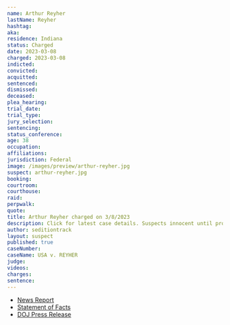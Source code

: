 ```yaml
---
name: Arthur Reyher
lastName: Reyher
hashtag: 
aka:
residence: Indiana
status: Charged
date: 2023-03-08
charged: 2023-03-08
indicted:
convicted:
acquitted:
sentenced:
dismissed:
deceased:
plea_hearing:
trial_date:
trial_type:
jury_selection:
sentencing:
status_conference:
age: 38
occupation:
affiliations:
jurisdiction: Federal
image: /images/preview/arthur-reyher.jpg
suspect: arthur-reyher.jpg
booking:
courtroom:
courthouse:
raid:
perpwalk:
quote:
title: Arthur Reyher charged on 3/8/2023
description: Click for latest case details. Suspects innocent until proven guilty.
author: seditiontrack
layout: suspect
published: true
caseNumber: 
caseName: USA v. REYHER
judge:
videos:
charges:
sentence:
---
```

- [News Report](https://fox59.com/indiana-news/brownsburg-couple-arrested-for-taking-part-in-jan-6-u-s-capitol-riot/)
- [Statement of Facts](https://www.justice.gov/usao-dc/press-release/file/1574611/download)
- [DOJ Press Release](https://www.justice.gov/usao-dc/pr/indiana-couple-arrested-actions-lower-west-terrace-during-jan-6-capitol-breach)
